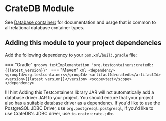 # CrateDB Module

See [Database containers](./index.md) for documentation and usage that is common to all relational database container types.

## Adding this module to your project dependencies

Add the following dependency to your `pom.xml`/`build.gradle` file:

=== "Gradle"
    ```groovy
    testImplementation "org.testcontainers:cratedb:{{latest_version}}"
    ```
=== "Maven"
    ```xml
    <dependency>
        <groupId>org.testcontainers</groupId>
        <artifactId>cratedb</artifactId>
        <version>{{latest_version}}</version>
        <scope>test</scope>
    </dependency>
    ```

!!! hint
    Adding this Testcontainers library JAR will not automatically add a database driver JAR to your project. You should ensure that your project also has a suitable database driver as a dependency.
    If you'd like to use the PostgreSQL JDBC Driver, use `org.postgresql:postgresql`, if you'd like to use CrateDB's JDBC driver, use `io.crate:crate-jdbc`.



